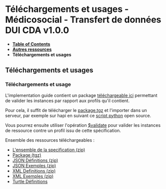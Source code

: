 # Téléchargements et usages - Médicosocial - Transfert de données DUI CDA v1.0.0

* [**Table of Contents**](toc.md)
* [**Autres ressources**](autres_ressources.md)
* **Téléchargements et usages**

## Téléchargements et usages

### Téléchargements et usage

L'implementation guide contient un package [téléchargeable ici](package.tgz) permettant de valider les instances par rapport aux profils qu'il contient.

Pour cela, il suffit de télécharger le [package.tgz](package.tgz) et l'importer dans un serveur, par exemple sur hapi en suivant ce [script python](https://github.com/nmdp-bioinformatics/igloader) open source.

Vous pourrez ensuite utiliser l'opération [$validate](https://www.hl7.org/fhir/resource-operation-validate.html) pour valider les instances de ressource contre un profil issu de cette spécification.

Ensemble des ressources téléchargeables :

* [L'ensemble de la specification (zip)](full-ig.zip)
* [Package (tgz)](package.tgz)
* [JSON Définitions (zip)](definitions.json.zip)
* [JSON Exemples (zip)](examples.json.zip)
* [XML Definitions (zip)](definitions.xml.zip)
* [XML Exemples (zip)](examples.ttl.zip)
* [Turtle Définitions](definitions.ttl.zip)

